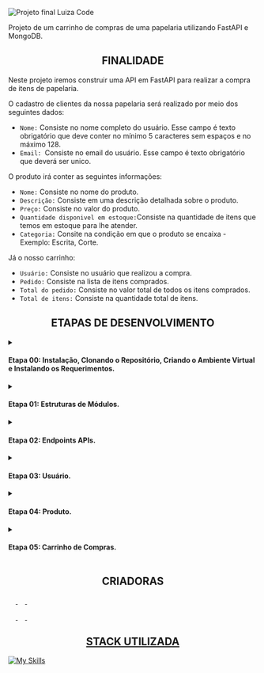 ![Projeto final Luiza Code](https://user-images.githubusercontent.com/112034898/195216177-e8dc059f-cbcf-41e0-8010-e834c06e1ea8.png)

Projeto de um carrinho de compras de uma papelaria utilizando FastAPI e MongoDB.

<h2 align="center"> FINALIDADE </h2>

Neste projeto iremos construir uma API em FastAPI para realizar a compra de itens de papelaria. 

O cadastro de clientes da nossa papelaria será realizado por meio dos seguintes dados: 
+ `Nome:` Consiste no nome completo do usuário. Esse campo é texto obrigatório que deve conter no mínimo 5 caracteres sem espaços e no máximo 128.
+ `Email: `Consiste no email do usuário. Esse campo é texto obrigatório que deverá ser unico.

O produto irá conter as seguintes informações: 
+ `Nome:` Consiste no nome do produto. 
+ `Descrição:` Consiste em uma descrição detalhada sobre o produto.
+ `Preço:` Consiste no valor do produto.
+ `Quantidade disponivel em estoque:`Consiste na quantidade de itens que temos em estoque para lhe atender. 
+ `Categoria:` Consite na condição em que o produto se encaixa - Exemplo: Escrita, Corte.

Já o nosso carrinho: 
+ `Usuário:` Consiste no usuário que realizou a compra. 
+ `Pedido:` Consiste na lista de itens comprados. 
+ `Total do pedido:`  Consiste no valor total de todos os itens comprados. 
+ `Total de itens:` Consiste na quantidade total de itens.



<h2 align="center"> ETAPAS DE DESENVOLVIMENTO </h2>

<details><summary><strong><h4>Etapa 00: Instalação, Clonando o Repositório, Criando o Ambiente Virtual e Instalando os Requerimentos.</strong></h4></summary>

  
  Antes de começar, você vai precisar instalar em sua máquina a seguinte ferramenta: [Python](https://python.org.br), além disto é importante que tenha ter um editor para trabalhar com o código, recomendamos o: [VSCode](https://code.visualstudio.com/).

  + Clonando o Repositório.
    
      No seu VSCode, será preciso dar o seguinte comando:
   
         $ git clone https://github.com/nicolleribeiro17/projeto-final-LuizaCode.git
  
  + Criando um ambiente virtual:
    
      Windows: 
       
         $ python -m venv venv 
         
      Linux: 
      
        $ python3.9 -m venv venv
        
  + Ativando o ambiente virtual:

     Windows:
     
        $ .\venv\Scripts\activate     
        
     Linux: 
     
        $ source venv/bin/activate
        
  + Instalando os Requerimentos: 

        $ pip install -r requirements.txt
        
  + Para executar o servidor da FastAPI, deve-se: 

     Acessar o diretório src, o qual contém os arquivos relacionados a aplicação: 
     
        $ cd src 
        
     Após acessar, dar o seguinte comando: 
     
        uvicorn --reload main:app
        
      Verificar se a aplicação foi de fato executada: 
      
        http://localhost:8000
        
      Caso for, será retornado um "Olá, bem vindos a papelaria do Luiza Code.  
 
 </details>
 
 <details><summary><h4>Etapa 01: Estruturas de Módulos.</h4></summary>


Organizamos a estrutura do nosso projeto em varias módulos, sendo que, cada uma realiza uma função dentro do projeto. Portanto, iremos ter as seguintes pastas: 

 - [`src`](https://github.com/nicolleribeiro17/projeto-final-LuizaCode/tree/main/src): Pasta principal da aplicação.
   -  [`models`](https://github.com/nicolleribeiro17/projeto-final-LuizaCode/tree/main/src/models): Modelagem de todo o código, o qual identifica os campos que o usuário, produto, carrinho e orer vai possuir.
   -  [`router`](https://github.com/nicolleribeiro17/projeto-final-LuizaCode/tree/main/src/router): Módulos para de _controle_ e/ou _comunicação_ com o 
  FastAPI.
   -  [`service`](https://github.com/nicolleribeiro17/projeto-final-LuizaCode/tree/main/src/service): Módulos para as regras (casos de uso) da 
  aplicação.
   - [`server`](https://github.com/nicolleribeiro17/projeto-final-LuizaCode/tree/main/src/server): Módulo para persistência (repositório) 
  com o banco de dados.
   - [`descriptions`](https://github.com/nicolleribeiro17/projeto-final-LuizaCode/tree/main/src/description): Local onde colocamos todas as descrições feitas pela requisição web.
   - [`main.py`](https://github.com/nicolleribeiro17/projeto-final-LuizaCode/blob/main/src/main.py): Principal.
   - [`config.py`](https://github.com/nicolleribeiro17/projeto-final-LuizaCode/blob/main/src/config.py): Configuração;
   
  
  
  + Como realizar:

  Foi criado pastas e arquivos de acordo considerando o que achamos necessário, seguindo a documentação. Nessa criação, as rotas da API Rest foram definidas com o [APIRouter](https://fastapi.tiangolo.com/tutorial/bigger-applications). 
  
   + Executando o servidor: 

          uvicorn --reload main:app
          
   + Acesso a aplicação: 
  
      Teste a aplicação acessando

          http://localhost:8000

      Ela irá lhe dizer um "Olá mundo, bem vindo a papelaria do Luiza Code"
    

    
   + Testando as APIs criadas
   
   
      O arquivo [testes.http](https://github.com/nicolleribeiro17/projeto-final-LuizaCode/blob/main/testes.http) ou [Swagger](http://localhost:8000/docs/) será utilizado para realizar testes.
   
 
 </details>
 
 
 
<details><summary><h4>Etapa 02: Endpoints APIs. </h4></summary>

  <details><summary><h4>Usário. </h4></summary>

  + Retorna todos os usuários: 

      http
        GET /api/users



  + Cadastra um novo cliente:

      http
        POST /api/users


      | Parâmetro   | Tipo       | Descrição                                   |
      | :---------- | :--------- | :------------------------------------------ |
      | `name`      | `string` | *Obrigatório*. O nome do cliente|
      | `email`      | `EmailStr` | *Obrigatório*. O email do cliente |
      | `password`      | `string` | *Obrigatório*. A senha do cliente |
      | `is_active`      | `bool` | *Obrigatório*. Usuário está ativo ou não|
      | `is_admin`      | `bool` | *Obrigatório*. Usuário é admin ou não |



  + Atualizar cliente por meio do seu código:

      http
        PUT api/users/update/{code}


      | Parâmetro   | Tipo       | Descrição                                   |
      | :---------- | :--------- | :------------------------------------------ |
      | `code`      | `string` | *Obrigatório*. O código do usuário que você quer atualizar. |
      | `name`      | `string` | *Opcional*. Nome do cliente|
      | `email`      | `EmailStr` | *Opcional*. Email do cliente |
      | `password`      | `string` | *Opcional*. Senha do cliente |
      | `is_active`      | `bool` | *Opcional*. Usuário está ativo ou não|
      | `is_admin`      | `bool` | *Opcional*. Usuário é admin ou não |




  + Deletar cliente

      http
        DELETE api/users/delete/{code}


      | Parâmetro   | Tipo       | Descrição                                   |
      | :---------- | :--------- | :------------------------------------------ |
      | `code`      | `string` | *Obrigatório*. O código do usuário que você quer deletar. |


  + Retorna um cliente pelo seu código:

      http
        GET api/users/code/{code}


      | Parâmetro   | Tipo       | Descrição                                   |
      | :---------- | :--------- | :------------------------------------------ |
      | `code`      | `string` | *Obrigatório*. Código do usuário. |



  + Retorna um cliente pelo seu email:

      http
        GET api/users/email/{email}


      | Parâmetro   | Tipo       | Descrição                                   |
      | :---------- | :--------- | :------------------------------------------ |
      | `email`      | `EmailStr` | *Obrigatório*. Email do usuário. |


</details>

  <details><summary><h4>Endereço. </h4></summary>

  + Cadastrar uma novo endereço para um usuário:

      http
        POST /api/address

      | Parâmetro   | Tipo       | Descrição                                   |
      | :---------- | :--------- | :------------------------------------------ |
      | `user_code`      | `string` | *Obrigatório*. Código cliente|
      | `email`      | `EmailStr` | *Obrigatório*. Email do cliente |
      | `number`      | `int` | *Obrigatório*. Número da residência|
      | `zip_code`      | `string` | *Obrigatório*. CEP|
      | `district`      | `string` | *Obrigatório*. Bairro|
      | `city`      | `string` | *Obrigatório*. Nome da cidade|
      | `state`      | `string` | *Obrigatório*. Sigla do estado|
      | `is_delivery`      | `bool` | *Obrigatório*. Se o produto foi entregue |


  + Retorna todos os endereços do usuário através do email:

      http
        GET /api/address/email/{email}

      | Parâmetro   | Tipo       | Descrição                                   |
      | :---------- | :--------- | :------------------------------------------ |
      | `email`      | `EmailStr` | *Obrigatório*. Email do usuário que você quer os endereços |
  
</details>

<details><summary><h4>Produto. </h4></summary>


  + Retorna todos os produtos:

      http
        GET /api/products


  

  + Cadastra um novo produto:

      http
        POST /api/products


      | Parâmetro   | Tipo       | Descrição                                   |
      | :---------- | :--------- | :------------------------------------------ |
      | `name`      | `string` | *Obrigatório*. Nome do produto|
      | `description`      | `string` | *Obrigatório*. Descrição do produto |
      | `price`      | `float` | *Obrigatório*. Preço do produto |
      | `units_in_stock`      | `int` | *Obrigatório*. Unidades do produto em estoque|
      | `image`      | `string` | *Obrigatório*. Imagem produto |
      | `category`      | `string` | *Obrigatório*. Categoria do produto |
      | `sku`      | `string` | *Obrigatório*. SKU do produto |





  + Atualizar produto por meio de seu código:

      http
        PUT api/products/update/{code}


      | Parâmetro   | Tipo       | Descrição                                   |
      | :---------- | :--------- | :------------------------------------------ |
      | `code`      | `string` | *Obrigatório*. O código do produto que você quer atualizar. |
      | `name`      | `string` | *Opcional*. Nome do produto|
      | `description`      | `string` | *Opcional*. Descrição do produto |
      | `price`      | `float` | *Opcional*. Preço do produto |
      | `units_in_stock`      | `int` | *Opcional*. Unidades do produto em estoque|
      | `image`      | `string` | *Opcional*. Imagem produto |
      | `category`      | `string` | *Opcional*. Categoria do produto |
      | `sku`      | `string` | *Opcional*. SKU do produto |





  + Deleta produto por meio de seu código:

      http
        DELETE api/products/delete/{code}


      | Parâmetro   | Tipo       | Descrição                                   |
      | :---------- | :--------- | :------------------------------------------ |
      | `code`      | `string` | *Obrigatório*. O código do usuário que você quer deletar. |




  + Retorna um produto pelo seu código:

      http
        GET api/products/code/{code}


      | Parâmetro   | Tipo       | Descrição                                   |
      | :---------- | :--------- | :------------------------------------------ |
      | `code`      | `string` | *Obrigatório*. Código do produto. |





  + Retorna um produto pelo seu SKU:

      http
        GET api/products/sku/{sku}


      | Parâmetro   | Tipo       | Descrição                                   |
      | :---------- | :--------- | :------------------------------------------ |
      | `sku`      | `string` | *Obrigatório*. SKU do produto. |



  + Retorna os produtos pela categoria:

      http
        GET api/products/category/{category}


      | Parâmetro   | Tipo       | Descrição                                   |
      | :---------- | :--------- | :------------------------------------------ |
      | `category`      | `string` | *Obrigatório*. Categoria do produto. |



  

  + Retorna os produtos pelo nome:

      http
        GET api/products/name/{name}


      | Parâmetro   | Tipo       | Descrição                                   |
      | :---------- | :--------- | :------------------------------------------ |
      | `name`      | `string` | *Obrigatório*. Nome do produto. |


  
</details>


<details><summary><h4>Carrinho. </h4></summary>
   

  + Cadastro de um novo carrinho:

      http
        POST /api/cart


      | Parâmetro   | Tipo       | Descrição                                   |
      | :---------- | :--------- | :------------------------------------------ |
      | `user_code`      | `string` | *Obrigatório*. Código do usuário|
      | `email`      | `EmailStr` | *Obrigatório*. Email do usuário |
      | `name`      | `string` | *Obrigatório*. Nome do produto|
      | `description`      | `string` | *Obrigatório*. Descrição do produto |
      | `price`      | `float` | *Obrigatório*. Preço do produto |
      | `units_in_stock`      | `int` | *Obrigatório*. Unidades do produto em estoque|
      | `image`      | `string` | *Obrigatório*. Imagem produto |
      | `category`      | `string` | *Obrigatório*. Categoria do produto |
      | `sku`      | `string` | *Obrigatório*. SKU do produto |
      | `quantity`      | `int` | *Obrigatório*. Quantidade do produto |



  + Atualizar a quantidade de um produto no carrinho por meio de seu código:

      http
        PUT api/cart/update/{code}


      | Parâmetro   | Tipo       | Descrição                                   |
      | :---------- | :--------- | :------------------------------------------ |
      | `code`      | `string` | *Obrigatório*. O código do produto que você quer atualizar. |
      | `quantity`      | `int` | *Obrigatório*. Quantidade do produto |

  + Deletar o produto no carrinho por meio de seu código:

      http
        PUT api/cart/update/{code}


      | Parâmetro   | Tipo       | Descrição                                   |
      | :---------- | :--------- | :------------------------------------------ |
      | `user_code`      | `string` | *Obrigatório*. Código do usuário|
      | `email`      | `EmailStr` | *Obrigatório*. Email do usuário |      
      | `code`      | `string` | *Obrigatório*. O código do produto que você quer atualizar. |
      | `quantity`      | `int` | *Obrigatório*. Quantidade do produto |


</details>


</details>



<details><summary><strong><h4>Etapa 03: Usuário.</strong></h4></summary>

  + Instruções da etapa: 
    
      Com o banco de dados no MongoDB, vamos realizar o cadastro de um usuário, isso implica em utilizarmos a API para "enviar" a requisição de salvar o novo usuário nosso banco de dados.

        POST http://localhost:8000/api/users
        
      Antes de salvar o novo usuário, precisamos validar as seguintes regras:
       <pre>
       ✔️ O cliente deve informar um email válido (ao menos 3 caracteres, conter um @).
       ✔️ O e-mail do cliente deve ser único, ou seja, não há dois clientes no sistema com o mesmo e-mail. 
       ✔️ Podemos ter dois clientes com o mesmo nome; mas, cada um com um e-mail diferente.
       ✔️ Ao pesquisarmos o email válido do cliente, será apresentado seus dados. 
       ✔️ Ao remover o usuário cadastrado, será apagado todas as informações do mesmo. 
       </pre>
      Na API, se conseguirmos cadastrar o usuário no banco de dados, iremos retornar o código HTTP 201 (Criado/Created), e no corpo de resposta iremos informar apenas o código do usuário:
      
        {
          "code": "uuid v4"
        }

      Se ao tentar cadastrar um novo usuário, e houver um usuário já cadastrado com o mesmo email, a API retornará o código HTTP 409 (Conflito/Conflict) informando a seguinte mensagem:

        {
          "mensagem": "Há outro usuário com este email"
        }
        

  + Cadastrando um usuário: 
    
      Considerando que todas as validações para cadastrar um novo usuário vão estar no [Regras](https://github.com/nicolleribeiro17/projeto-final-LuizaCode/blob/main/src/service/user_rules.py). Para cadastrar um novo usuário, iremos utilizar a função `create_new_user` no arquivo [Server](https://github.com/nicolleribeiro17/projeto-final-LuizaCode/blob/main/src/server/user_server.py)
       


</details>



<details><summary><strong><h4>Etapa 04: Produto.</strong></h4></summary>

  + Cadastro de Produtos: 
    
      Vamos realizar o cadastro de um produto, isso implica em utilizarmos a API para "enviar" a requisição de salvar o novo usuário nosso banco de dados.

        POST http://localhost:8000/api/products
        
      Antes de cadastrar um novo produto, será validado as seguintes regras:
      
       <pre>
       ✔️ Processo em que registra-se um novo produto no sistema.
       ✔️ Cada produto precisa ter pelo menos um nome, uma descrição e um código único.
       ✔️ Um produto pode ter um preço de venda, que é um valor superior a R$ 0,01.
       ✔️ O código do produto informado no processo de cadastro deve ser único, logo não há dois produtos no sistema com o mesmo código.
       ✔️ Os nomes dos produtos são únicos.
       </pre>
       
      Na API, se conseguirmos cadastrar o produto no banco de dados, iremos retornar o código HTTP 201 (Criado/Created), e no corpo de resposta iremos informar apenas o código do produto:
      
        {
          "code": "uuid v4"
        }

      Se ao tentar cadastrar um novo produto, e houver item com o mesmo SKU, a API retornará o código HTTP 409 (Conflito/Conflict) informando a seguinte mensagem:

        {
          "mensagem": "Há outro produto com este sku"
        }
        
        
  + Atualização de Produtos: 
    
      Vamos realizar a atualização de um produto, isso implica em utilizarmos a API para "enviar" a requisição de atualizar o produto em nosso banco de dados.

        PUT http://localhost:8000/api/products/update/{code}
        
      Antes de atualizar um produto, será validado as seguintes regras:
      
      <pre>
       ✔️ O código do produto não pode ser alterado.
       ✔️ O nome do produto pode ser alterado.
      </pre>        
        
  + Pesquisa de Produtos: 
  
      Vamos realizar a pesquisa de um produto, para realizar esse processo, temos três formas de executa-lo:
      
      Pesquisa um produto pelo nome:

        GET http://localhost:8000/api/products/name/
        
      Pesquisa um produto pelo categoria:   
        
        GET http://localhost:8000/api/products/category/
       
      Pesquisa um produto pelo SKU: 
      
        GET http://localhost:8000/api/products/sku/

  Logo, ao informar o nome, código ou SKU, será devolvido o produto desejado e suas informações.
  
  + Remoção de Produtos: 
  
     Etapa de remoção do produto: 
    
        DELETE  http://localhost:8000/api/products/remove/{code}
        

</details>

<details><summary><strong><h4>Etapa 05: Carrinho de Compras.</strong></h4></summary>

  O nosso carrinho de compras consiste em duas estapas: o carrinho aberto e o carrinho fechado. 
  
  
  + Carrinho em aberto: Você adiciona, atualiza ou remove os itens desejados para a compra. 
  
    O carrinho aberto, possui as seguintes funcionalidades e regras: 
    
        ✔️ Todo carrinho de compras deve conter um cliente e será validado se o mesmo existe.
        ✔️ Se há um produto um ou mais, deverá ser informado a quantidade de cada produto.
        ✔️ Verificar se o cliente já possui um carrinho aberto. Caso contrário criar um carrinho novo.
        ✔️ Ao adicionar um item no carrinho, o mesmo terá o valor total e quantidade de itens atualizado.
        ✔️ No carrinho novo, com base no produto informado, a quantidade é modificada.
        ✔️ Validar se produto existe no carrinho.
        ✔️ Atualizar o valor total e quantidade de itens do carrinho.
        ✔️ Se o carrinho zerar o número de itens, ou seja, o cliente removeu todos os itens do carrinho, o mesmo pode ser excluído.
        ✔️ Se o cliente e retornar os dados do carrinho e produtos.
        

  + Carrinho fechado: Passa por todo o processo do em aberto, mas resulta em pedido. 
  
      Já o carrinho fechado possoui as seguintes funcionalidades:
      
        ✔️ O cliente pode mudar o tipo do carrinho de compras para “fechado”.
        
  + Excluir o carrinho aberto e/ou fechado. 
  
        ✔️ Quer o carrinho seja aberto ou fechado, podemos remover o carrinho do sistema.

</details>

<h2 align="center"> CRIADORAS </h2>

<a href="https://www.linkedin.com/in/isadora-eduarda-6b2001180/" target="_blank_"><img height="15cm" src="https://img.shields.io/badge/ISADORA-0077B5?style=for-the-badge&logo=linkedin&logoColor=white"/> 
<a href="https://www.linkedin.com/in/juliana-abumansur-3359ba114/" target="_blank_"><img height="15cm" src="https://img.shields.io/badge/JULIANA-0077B5?style=for-the-badge&logo=linkedin&logoColor=white"/> 
<a href="https://www.linkedin.com/in/nicolle-ribeiro-89ab8b1b3/" target="_blank_"><img height="15cm" src="https://img.shields.io/badge/NICOLLE-0077B5?style=for-the-badge&logo=linkedin&logoColor=white"/>

<a href="https://github.com/isadoraeduarda/" target="_blank_"><img height="15cm" src="https://img.shields.io/badge/ISADORA-100000?style=for-the-badge&logo=github&logoColor=white"/>
<a href="https://github.com/jtabumansur" target="_blank_"><img height="15cm" src="https://img.shields.io/badge/JULIANA-100000?style=for-the-badge&logo=github&logoColor=white"/>
<a href="https://github.com/nicolleribeiro17" target="_blank_"><img height="15cm" src="https://img.shields.io/badge/NICOLLE-100000?style=for-the-badge&logo=github&logoColor=white"/>

<h2 align="center"> STACK UTILIZADA </h2>

[![My Skills](https://skills.thijs.gg/icons?i=python,fastapi,vscode,github,scrum&theme=light)](https://skills.thijs.gg)
  

 
